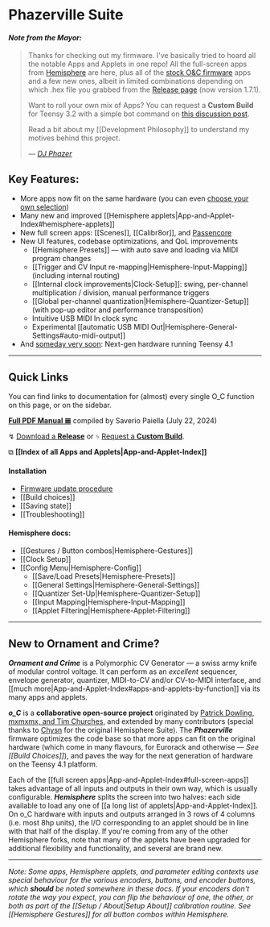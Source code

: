 # Phazerville Suite
#### _Note from the Mayor:_
> Thanks for checking out my firmware. I've basically tried to hoard all the notable Apps and Applets in one repo! All the full-screen apps from [Hemisphere](https://github.com/Chysn/O_C-HemisphereSuite/wiki) are here, plus all of the [stock O&C firmware](https://ornament-and-cri.me/user-manual-v1_3/) apps and a few new ones, albeit in limited combinations depending on which .hex file you grabbed from the [Release page](https://github.com/djphazer/O_C-Phazerville/releases) (now version 1.7.1).
> 
> Want to roll your own mix of Apps? You can request a **Custom Build** for Teensy 3.2 with a simple bot command on [this discussion post](https://github.com/djphazer/O_C-Phazerville/discussions/38).
> 
> Read a bit about my [[Development Philosophy]] to understand my motives behind this project.
> 
> &mdash; _[DJ Phazer](https://ko-fi.com/djphazer)_

## Key Features:
* More apps now fit on the same hardware (you can even [choose your own selection](https://github.com/djphazer/O_C-Phazerville/discussions/38))
* Many new and improved [[Hemisphere applets|App-and-Applet-Index#hemisphere-applets]]
* New full screen apps: [[Scenes]], [[Calibr8or]], and [Passencore](https://llllllll.co/t/passencore-chord-ornament-music-theory-crime/45925)
* New UI features, codebase optimizations, and QoL improvements
    * [[Hemisphere Presets]] — with auto save and loading via MIDI program changes
    * [[Trigger and CV Input re-mapping|Hemisphere-Input-Mapping]] (including internal routing)
    * [[Internal clock improvements|Clock-Setup]]: swing, per-channel multiplication / division, manual performance triggers
    * [[Global per-channel quantization|Hemisphere-Quantizer-Setup]] (with pop-up editor and performance transposition)
    * Intuitive USB MIDI In clock sync
    * Experimental [[automatic USB MIDI Out|Hemisphere-General-Settings#auto-midi-output]]
* And [someday very soon](https://ko-fi.com/djphazer): Next-gen hardware running Teensy 4.1

***

## Quick Links

You can find links to documentation for (almost) every single O_C function on this page, or on the sidebar.

**[Full PDF Manual 𝌆](https://drive.google.com/file/d/1QP3Erpp_vNS32l7JN_-60KhtBQsRg5HM/view)** compiled by Saverio Paiella (July 22, 2024)

↯ [Download a **Release**](https://github.com/djphazer/O_C-Phazerville/releases) or ᛃ [Request a **Custom Build**](https://github.com/djphazer/O_C-Phazerville/discussions/38).

⧉ **[[Index of all Apps and Applets|App-and-Applet-Index]]**

#### Installation
* [Firmware update procedure](https://ornament-and-cri.me/firmware/)
* [[Build choices]]
* [[Saving state]]
* [[Troubleshooting]]

#### Hemisphere docs:

* [[Gestures / Button combos|Hemisphere-Gestures]]
* [[Clock Setup]]
* [[Config Menu|Hemisphere-Config]]
    * [[Save\/Load Presets|Hemisphere-Presets]]
    * [[General Settings|Hemisphere-General-Settings]]
    * [[Quantizer Set-Up|Hemisphere-Quantizer-Setup]]
    * [[Input Mapping|Hemisphere-Input-Mapping]]
    * [[Applet Filtering|Hemisphere-Applet-Filtering]]

***

## New to Ornament and Crime?

**_Ornament and Crime_** is a Polymorphic CV Generator — a swiss army knife of modular control voltage. It can perform as an _excellent_ sequencer, envelope generator, quantizer, MIDI-to-CV and/or CV-to-MIDI interface, and [[much more|App-and-Applet-Index#apps-and-applets-by-function]] via its many apps and applets.

**_o_C_** is a **collaborative open-source project** originated by [Patrick Dowling, mxmxmx, and Tim Churches](https://ornament-and-cri.me/), and extended by many contributors (special thanks to [Chysn](https://github.com/Chysn/O_C-Hemisphere) for the original Hemisphere Suite). The **_Phazerville_** firmware optimizes the code base so that more apps can fit on the original hardware (which come in many flavours, for Eurorack and otherwise — _See [[Build Choices]]_), and paves the way for the next generation of hardware on the Teensy 4.1 platform.

Each of the [[full screen apps|App-and-Applet-Index#full-screen-apps]] takes advantage of all inputs and outputs in their own way, which is usually configurable. _**Hemisphere**_ splits the screen into two halves: each side available to load any one of [[a long list of applets|App-and-Applet-Index]]. On o_C hardware with inputs and outputs arranged in 3 rows of 4 columns (i.e. most 8hp units), the I/O corresponding to an applet should be in line with that half of the display. If you're coming from any of the other Hemisphere forks, note that many of the applets have been upgraded for additional flexibility and functionality, and several are brand new.

***

_Note: Some apps, Hemisphere applets, and parameter editing contexts use special behaviour for the various encoders, buttons, and encoder buttons, which **should** be noted somewhere in these docs. If your encoders don't rotate the way you expect, you can flip the behaviour of one, the other, or both as part of the [[Setup / About|Setup About]] calibration routine. See [[Hemisphere Gestures]] for all button combos within Hemisphere._